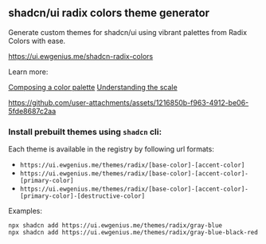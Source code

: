 ## shadcn/ui radix colors theme generator

Generate custom themes for shadcn/ui using vibrant palettes from Radix Colors with ease.

https://ui.ewgenius.me/shadcn-radix-colors

Learn more:

[Composing a color palette](https://www.radix-ui.com/colors/docs/palette-composition/composing-a-palette)
[Understanding the scale](https://www.radix-ui.com/colors/docs/palette-composition/understanding-the-scale)

https://github.com/user-attachments/assets/1216850b-f963-4912-be06-5fde8687c2aa

### Install prebuilt themes using `shadcn` cli:

Each theme is available in the registry by following url formats:

- `https://ui.ewgenius.me/themes/radix/[base-color]-[accent-color]`
- `https://ui.ewgenius.me/themes/radix/[base-color]-[accent-color]-[primary-color]`
- `https://ui.ewgenius.me/themes/radix/[base-color]-[accent-color]-[primary-color]-[destructive-color]`

Examples:

```
npx shadcn add https://ui.ewgenius.me/themes/radix/gray-blue
npx shadcn add https://ui.ewgenius.me/themes/radix/gray-blue-black-red
```